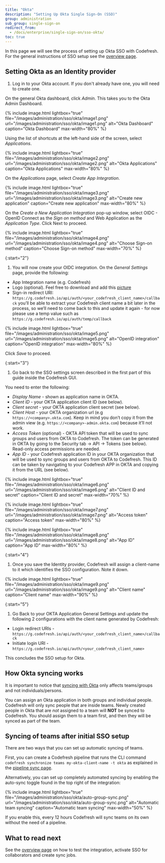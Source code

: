 ```yaml
---
title: "Okta"
description: "Setting Up Okta Single Sign-On (SSO)"
group: administration
sub_group: single-sign-on
redirect_from:
  - /docs/enterprise/single-sign-on/sso-okta/
toc: true
---
```


In this page we will see the process of setting up Okta SSO with Codefresh. For the general instructions of SSO setup
see the [overview page]({{site.baseurl}}/docs/administration/single-sign-on/sso-setup-oauth2/).

## Setting Okta as an Identity provider

1. Log in to your Okta account. If you don't already have one, you will need to create one.

On the general Okta dashboard, click *Admin*. This takes you to the Okta Admin Dashboard.

{% include image.html 
lightbox="true" 
file="/images/administration/sso/okta/image1.png" 
url="/images/administration/sso/okta/image1.png"
alt="Okta Dashboard"
caption="Okta Dashboard"
max-width="80%"
%}

Using the list of shortcuts at the left-hand side of the screen, select *Applications*.

{% include image.html 
lightbox="true" 
file="/images/administration/sso/okta/image2.png" 
url="/images/administration/sso/okta/image2.png"
alt="Okta Applications"
caption="Okta Applications"
max-width="80%"
%}

On the *Applications* page, select *Create App Integration*.

{% include image.html 
lightbox="true" 
file="/images/administration/sso/okta/image3.png" 
url="/images/administration/sso/okta/image3.png"
alt="Create new application"
caption="Create new application"
max-width="80%"
%}

On the *Create a New Application Integration* pop-up window, select OIDC - OpenID Connect as the *Sign on method* and Web Application as the *Application Type*. Click Next to proceed.

{% include image.html 
lightbox="true" 
file="/images/administration/sso/okta/image4.png" 
url="/images/administration/sso/okta/image4.png"
alt="Choose Sign-on method"
caption="Choose Sign-on method"
max-width="70%"
%}

{:start="2"}
1. You will now create your OIDC integration. On the *General Settings* page, provide the following:

* App Integration name (e.g. Codefresh)
* Logo (optional). Feel free to download and add this [picture]({{site.baseurl}}/images/administration/sso/okta/codefresh-logo.png)
* Sign-in redirect URI: `https://g.codefresh.io/api/auth/<your_codefresh_client_name>/callback` you’ll be able to extract your Codefresh client name a bit later in the process, so we’ll need to come back to this and update it again - for now please use a temp value such as `https://g.codefresh.io/api/auth/temp/callback`


{% include image.html 
lightbox="true" 
file="/images/administration/sso/okta/image5.png" 
url="/images/administration/sso/okta/image5.png"
alt="OpenID integration"
caption="OpenID integration"
max-width="80%"
%}

Click *Save* to proceed.

{:start="3"}
1. Go back to the SSO settings screen described in the first part of this guide inside the Codefresh GUI.

You need to enter the following:

* *Display Name* - shown as application name in OKTA.
* *Client ID* - your OKTA application client ID (see below).
* *Client secret* - your OKTA application client secret (see below).
* *Client Host* - your OKTA organization url (e.g `https://<company>.okta.com`). Keep in mind you don’t copy it from the admin view (e.g. `https://<company>-admin.okta.com`) because it’ll not work.
* *Access Token* (optional) - OKTA API token that will be used to sync groups and users from OKTA to Codefresh. The token can be generated in OKTA by going to the Security tab -> API -> Tokens (see below). Read-only access permissions are needed.
* *App ID* - your Codefresh application ID in your OKTA organization that will be used to sync groups and users from OKTA to Codefresh. This ID can be taken by navigating to your Codefresh APP in OKTA and copying it from the URL (see below).

{% include image.html 
lightbox="true" 
file="/images/administration/sso/okta/image6.png" 
url="/images/administration/sso/okta/image6.png"
alt="Client ID and secret"
caption="Client ID and secret"
max-width="70%"
%}

{% include image.html 
lightbox="true" 
file="/images/administration/sso/okta/image7.png" 
url="/images/administration/sso/okta/image7.png"
alt="Access token"
caption="Access token"
max-width="80%"
%}

{% include image.html 
lightbox="true" 
file="/images/administration/sso/okta/image8.png" 
url="/images/administration/sso/okta/image8.png"
alt="App ID"
caption="App ID"
max-width="80%"
%}

{:start="4"}
1. Once you save the Identity provider, Codefresh will assign a client-name to it which identifies the SSO configuration.
Note it down.

{% include image.html 
lightbox="true" 
file="/images/administration/sso/okta/image9.png" 
url="/images/administration/sso/okta/image9.png"
alt="Client name"
caption="Client name"
max-width="90%"
%}

{:start="5"}
1. Go Back to your OKTA Application General Settings and update the following 2 configurations with the client name generated by Codefresh:

* Login redirect URIs - `https://g.codefresh.io/api/auth/<your_codefresh_client_name>/callback`
* Initiate login URI - `https://g.codefresh.io/api/auth/<your_codefresh_client_name>`

This concludes the SSO setup for Okta. 

## How Okta syncing works

It is important to notice that [syncing with Okta]({{site.baseurl}}/docs/administration/single-sign-on/sso-setup-oauth2/#syncing-of-teams-after-initial-sso-setup)
only affects teams/groups and not individuals/persons.

You can assign an Okta application in both groups and individual people. Codefresh will only sync people that are inside teams. Newly created people in Okta that are *not* assigned to a team will **NOT** be synced to Codefresh. You should assign them to a team first, and then they will be synced as part of the team.

## Syncing of teams after initial SSO setup

There are two ways that you can set up automatic syncing of teams.

First, you can create a Codefresh pipeline that runs the CLI command `codefresh synchronize teams my-okta-client-name -t okta` as explained in the [pipeline sync page]({{site.baseurl}}/docs/administration/single-sign-on/sso-setup-oauth2/#syncing-of-teams-after-initial-sso-setup).

Alternatively, you can set up completely automated syncing by enabling the auto-sync toggle found in the top right of the integration:

{% include image.html 
lightbox="true" 
file="/images/administration/sso/okta/auto-group-sync.png" 
url="/images/administration/sso/okta/auto-group-sync.png"
alt="Automatic team syncing"
caption="Automatic team syncing"
max-width="50%"
%}

If you enable this, every 12 hours Codefresh will sync teams on its own without the need of a pipeline. 

## What to read next

See the [overview page]({{site.baseurl}}/docs/administration/single-sign-on/sso-setup-oauth2/#testing-your-identity-provider) on how to test the integration, activate SSO for collaborators and create sync jobs.

